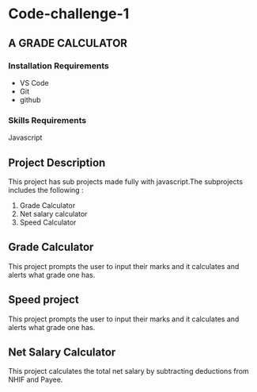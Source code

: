 # Code-challenge-1
## A GRADE CALCULATOR
### Installation Requirements
* VS Code
* Git
* github

### Skills Requirements
Javascript
## Project Description

This project has sub projects made fully with javascript.The subprojects includes the following :
1. Grade Calculator
2. Net salary calculator
3. Speed Calculator

## Grade Calculator
This project prompts the user to input their marks and it calculates and alerts what grade one has.
## Speed project
This project prompts the user to input their marks and it calculates and alerts what grade one has.
## Net Salary Calculator
This project calculates the total net salary by subtracting deductions from NHIF and Payee.

